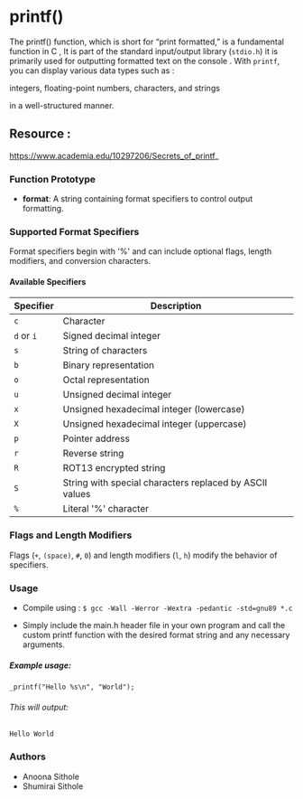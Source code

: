 # printf()

The printf() function, which is short for “print formatted,” is a fundamental function in  C , It is part of the standard input/output library (`stdio.h`) it is  primarily used for outputting formatted text on the console . With `printf`, you can display various data types such  as :

integers, floating-point numbers, characters, and strings

in a well-structured manner.

## Resource :
https://www.academia.edu/10297206/Secrets_of_printf_

### Function Prototype

- **format**: A string containing format specifiers to control output formatting.

### Supported Format Specifiers

Format specifiers begin with '%' and can include optional flags, length modifiers, and conversion characters.

#### Available Specifiers

| Specifier | Description |
| --------- | ----------- |
| `c`       | Character   |
| `d` or `i`| Signed decimal integer |
| `s`       | String of characters |
| `b`       | Binary representation |
| `o`       | Octal representation |
| `u`       | Unsigned decimal integer |
| `x`       | Unsigned hexadecimal integer (lowercase) |
| `X`       | Unsigned hexadecimal integer (uppercase) |
| `p`       | Pointer address |
| `r`       | Reverse string |
| `R`       | ROT13 encrypted string |
| `S`       | String with special characters replaced by ASCII values |
| `%`       | Literal '%' character |

### Flags and Length Modifiers

Flags (`+`, `(space)`, `#`, `0`) and length modifiers (`l`, `h`) modify the behavior of specifiers.

### Usage
- Compile using :
  ```$ gcc -Wall -Werror -Wextra -pedantic -std=gnu89 *.c```

- Simply include the main.h header file in your own program and call the custom printf function with the desired format string and any necessary arguments.

##### Example usage:
```
_printf("Hello %s\n", "World");
```

###### This will output:

```Hello World```

### Authors

- Anoona Sithole
- Shumirai Sithole




